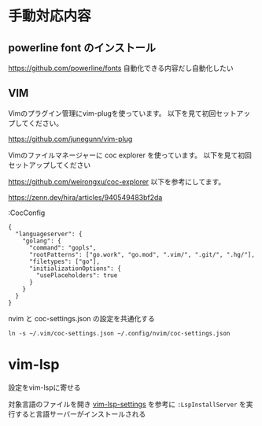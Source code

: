 # 手動対応内容

## powerline font のインストール

https://github.com/powerline/fonts
自動化できる内容だし自動化したい

## VIM

Vimのプラグイン管理にvim-plugを使っています。
以下を見て初回セットアップしてください。

https://github.com/junegunn/vim-plug


Vimのファイルマネージャーに coc explorer を使っています。
以下を見て初回セットアップしてください

https://github.com/weirongxu/coc-explorer
以下を参考にしてます。

https://zenn.dev/hira/articles/940549483bf2da


:CocConfig


```
{
  "languageserver": {
    "golang": {
      "command": "gopls",
      "rootPatterns": ["go.work", "go.mod", ".vim/", ".git/", ".hg/"],
      "filetypes": ["go"],
      "initializationOptions": {
        "usePlaceholders": true
      }
    }
  }
}

```

nvim と coc-settings.json の設定を共通化する

```
ln -s ~/.vim/coc-settings.json ~/.config/nvim/coc-settings.json
```


# vim-lsp

設定をvim-lspに寄せる

対象言語のファイルを開き [vim-lsp-settings](https://github.com/mattn/vim-lsp-settings) を参考に `:LspInstallServer` を実行すると言語サーバーがインストールされる

